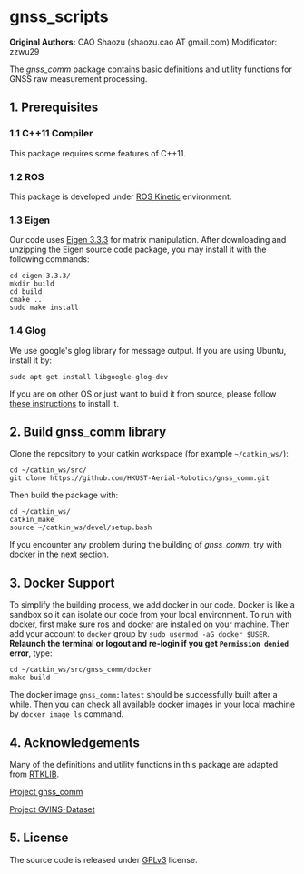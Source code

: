 # gnss_scripts

**Original Authors:** CAO Shaozu (shaozu.cao AT gmail.com)
Modificator: zzwu29

The *gnss_comm* package contains basic definitions and utility functions for GNSS raw measurement processing. 

## 1. Prerequisites

### 1.1 C++11 Compiler
This package requires some features of C++11.

### 1.2 ROS
This package is developed under [ROS Kinetic](http://wiki.ros.org/kinetic) environment.

### 1.3 Eigen
Our code uses [Eigen 3.3.3](https://gitlab.com/libeigen/eigen/-/archive/3.3.3/eigen-3.3.3.zip) for matrix manipulation. After downloading and unzipping the Eigen source code package, you may install it with the following commands:

```
cd eigen-3.3.3/
mkdir build
cd build
cmake ..
sudo make install
```

### 1.4 Glog
We use google's glog library for message output. If you are using Ubuntu, install it by:
```
sudo apt-get install libgoogle-glog-dev
```
If you are on other OS or just want to build it from source, please follow [these instructions](https://github.com/google/glog#building-glog-with-cmake) to install it.


## 2. Build gnss_comm library
Clone the repository to your catkin workspace (for example `~/catkin_ws/`):
```
cd ~/catkin_ws/src/
git clone https://github.com/HKUST-Aerial-Robotics/gnss_comm.git
```
Then build the package with:
```
cd ~/catkin_ws/
catkin_make
source ~/catkin_ws/devel/setup.bash
```
If you encounter any problem during the building of *gnss_comm*, try with docker in [the next section](#docker_section).

## 3. <a name="docker_section"></a>Docker Support
To simplify the building process, we add docker in our code. Docker is like a sandbox so it can isolate our code from your local environment. To run with docker, first make sure [ros](http://wiki.ros.org/ROS/Installation) and [docker](https://docs.docker.com/get-docker/) are installed on your machine. Then add your account to `docker` group by `sudo usermod -aG docker $USER`. **Relaunch the terminal or logout and re-login if you get `Permission denied` error**, type:
```
cd ~/catkin_ws/src/gnss_comm/docker
make build
```
The docker image `gnss_comm:latest` should be successfully built after a while. Then you can check all available docker images in your local machine by `docker image ls` command.

## 4. Acknowledgements
Many of the definitions and utility functions in this package are adapted from [RTKLIB](http://www.rtklib.com/).

[Project gnss_comm](https://github.com/HKUST-Aerial-Robotics/gnss_comm)

[Project GVINS-Dataset](https://github.com/HKUST-Aerial-Robotics/GVINS-Dataset)

## 5. License
The source code is released under [GPLv3](https://www.gnu.org/licenses/gpl-3.0.html) license.

